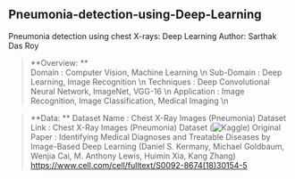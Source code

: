 ## Pneumonia-detection-using-Deep-Learning
Pneumonia detection using chest X-rays: Deep Learning
Author: Sarthak Das Roy

> **Overview: **  
Domain             : Computer Vision, Machine Learning \n
Sub-Domain         : Deep Learning, Image Recognition \n
Techniques         : Deep Convolutional Neural Network, ImageNet, VGG-16 \n
Application        : Image Recognition, Image Classification, Medical Imaging \n

> **Data: **
Dataset Name     : Chest X-Ray Images (Pneumonia)
Dataset Link     : Chest X-Ray Images (Pneumonia) Dataset (![Kaggle](https://www.kaggle.com/paultimothymooney/chest-xray-pneumonia))
Original Paper   : Identifying Medical Diagnoses and Treatable Diseases by Image-Based Deep Learning
                   (Daniel S. Kermany, Michael Goldbaum, Wenjia Cai, M. Anthony Lewis, Huimin Xia, Kang Zhang)
                   https://www.cell.com/cell/fulltext/S0092-8674(18)30154-5
